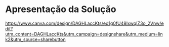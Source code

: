 # Apresentação da Solução

https://www.canva.com/design/DAGHLaccKts/ed1g0fU48IxwqIZ3o_2Vnw/edit?utm_content=DAGHLaccKts&utm_campaign=designshare&utm_medium=link2&utm_source=sharebutton
